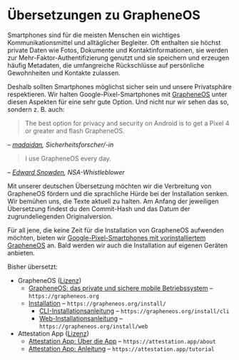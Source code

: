 # Übersetzungen zu GrapheneOS

Smartphones sind für die meisten Menschen ein wichtiges Kommunikationsmittel und alltäglicher Begleiter. Oft enthalten sie höchst private Daten wie Fotos, Dokumente und Kontaktinformationen, sie werden zur Mehr-Faktor-Authentifizierung genutzt und sie speichern und erzeugen häufig Metadaten, die umfangreiche Rückschlüsse auf persönliche Gewohnheiten und Kontakte zulassen.

Deshalb sollten Smartphones möglichst sicher sein und unsere Privatsphäre respektieren. Wir halten Google-Pixel-Smartphones mit [GrapheneOS](https://grapheneos.org/) unter diesen Aspekten für eine sehr gute Option. Und nicht nur wir sehen das so, sondern z. B. auch:

> The best option for privacy and security on Android is to get a Pixel 4 or greater and flash GrapheneOS.

_– [madaidan](https://madaidans-insecurities.github.io/android.html#conclusion), Sicherheitsforscher/-in_

> I use GrapheneOS every day.

_– [Edward Snowden](https://twitter.com/Snowden/status/1588472045960327168), NSA-Whistleblower_

Mit unserer deutschen Übersetzung möchten wir die Verbreitung von GrapheneOS fördern und die sprachliche Hürde bei der Installation senken. Wir bemühen uns, die Texte aktuell zu halten. Am Anfang der jeweiligen Übersetzung findest du den Commit-Hash und das Datum der zugrundeliegenden Originalversion.

Für all jene, die keine Zeit für die Installation von GrapheneOS aufwenden möchten, bieten wir [Google-Pixel-Smartphones mit vorinstalliertem GrapheneOS](https://shop.proxysto.re/category/19) an. Bald werden wir auch die Installation auf eigenen Geräten anbieten.

Bisher übersetzt:

* GrapheneOS ([Lizenz](https://github.com/GrapheneOS/grapheneos.org/blob/main/static/LICENSE.txt))
  * [GrapheneOS: das private und sichere mobile Betriebssystem](grapheneos-index.html) – `https://grapheneos.org`
  * [Installation](grapheneos-install.html) – `https://grapheneos.org/install/`
    * [CLI-Installationsanleitung](grapheneos-install-cli.html) – `https://grapheneos.org/install/cli`
    * [Web-Installationsanleitung](grapheneos-install-web.html) – `https://grapheneos.org/install/web`
* Attestation App ([Lizenz](https://github.com/GrapheneOS/AttestationServer/blob/main/static/LICENSE.txt))
  * [Attestation App: Über die App](grapheneos-attestation-about.html) – `https://attestation.app/about`
  * [Attestation App: Anleitung](grapheneos-attestation-tutorial.html) – `https://attestation.app/tutorial`
